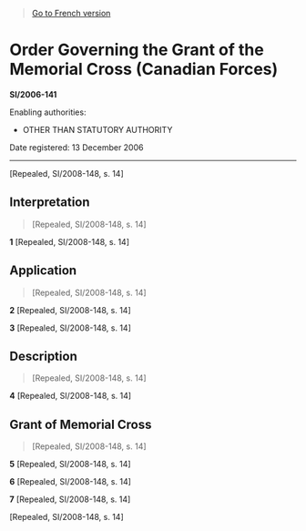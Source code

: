 > [Go to French version](/fr/Règlements/Textes%20réglementaires/2006/141.md)

# Order Governing the Grant of the Memorial Cross (Canadian Forces)

**SI/2006-141**

Enabling authorities: 
- OTHER THAN STATUTORY AUTHORITY

Date registered: 13 December 2006

----------


[Repealed, SI/2008-148, s. 14]



## Interpretation
> [Repealed, SI/2008-148, s. 14]



**1** [Repealed, SI/2008-148, s. 14]




## Application
> [Repealed, SI/2008-148, s. 14]



**2** [Repealed, SI/2008-148, s. 14]



**3** [Repealed, SI/2008-148, s. 14]




## Description
> [Repealed, SI/2008-148, s. 14]



**4** [Repealed, SI/2008-148, s. 14]




## Grant of Memorial Cross
> [Repealed, SI/2008-148, s. 14]



**5** [Repealed, SI/2008-148, s. 14]



**6** [Repealed, SI/2008-148, s. 14]



**7** [Repealed, SI/2008-148, s. 14]


[Repealed, SI/2008-148, s. 14]


